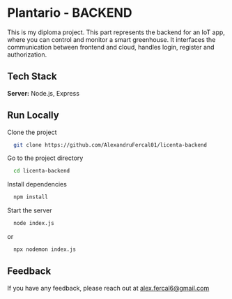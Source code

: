 
# Plantario - BACKEND

This is my diploma project. This part represents the backend for an IoT app, where you can control and monitor a smart greenhouse. It interfaces the communication between frontend and cloud, handles login, register and authorization.



## Tech Stack

**Server:** Node.js, Express 


## Run Locally

Clone the project

```bash
  git clone https://github.com/AlexandruFercal01/licenta-backend
```

Go to the project directory

```bash
  cd licenta-backend
```

Install dependencies

```bash
  npm install
```

Start the server

```bash
  node index.js
```

or 
```bash
  npx nodemon index.js
```



## Feedback

If you have any feedback, please reach out at alex.fercal6@gmail.com

